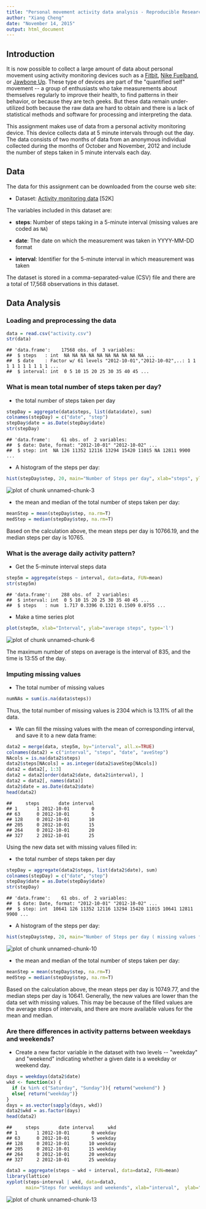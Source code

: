 ```yaml
---
title: "Personal movement activity data analysis - Reproducible Research Assignment 1"
author: "Xiang Cheng"
date: "November 14, 2015"
output: html_document
---
```

## Introduction

It is now possible to collect a large amount of data about personal
movement using activity monitoring devices such as a
[Fitbit](http://www.fitbit.com), [Nike
Fuelband](http://www.nike.com/us/en_us/c/nikeplus-fuelband), or
[Jawbone Up](https://jawbone.com/up). These type of devices are part of
the "quantified self" movement -- a group of enthusiasts who take
measurements about themselves regularly to improve their health, to
find patterns in their behavior, or because they are tech geeks. But
these data remain under-utilized both because the raw data are hard to
obtain and there is a lack of statistical methods and software for
processing and interpreting the data.

This assignment makes use of data from a personal activity monitoring
device. This device collects data at 5 minute intervals through out the
day. The data consists of two months of data from an anonymous
individual collected during the months of October and November, 2012
and include the number of steps taken in 5 minute intervals each day.


## Data

The data for this assignment can be downloaded from the course web
site:

* Dataset: [Activity monitoring data](https://d396qusza40orc.cloudfront.net/repdata%2Fdata%2Factivity.zip) [52K]

The variables included in this dataset are:

* **steps**: Number of steps taking in a 5-minute interval (missing
    values are coded as `NA`)

* **date**: The date on which the measurement was taken in YYYY-MM-DD
    format

* **interval**: Identifier for the 5-minute interval in which
    measurement was taken

The dataset is stored in a comma-separated-value (CSV) file and there
are a total of 17,568 observations in this
dataset.

## Data Analysis

### Loading and preprocessing the data

```r
data = read.csv("activity.csv")
str(data)
```

```
## 'data.frame':	17568 obs. of  3 variables:
##  $ steps   : int  NA NA NA NA NA NA NA NA NA NA ...
##  $ date    : Factor w/ 61 levels "2012-10-01","2012-10-02",..: 1 1 1 1 1 1 1 1 1 1 ...
##  $ interval: int  0 5 10 15 20 25 30 35 40 45 ...
```

### What is mean total number of steps taken per day?

* the total number of steps taken per day

```r
stepDay = aggregate(data$steps, list(data$date), sum)
colnames(stepDay) = c("date", "step")
stepDay$date = as.Date(stepDay$date)
str(stepDay)
```

```
## 'data.frame':	61 obs. of  2 variables:
##  $ date: Date, format: "2012-10-01" "2012-10-02" ...
##  $ step: int  NA 126 11352 12116 13294 15420 11015 NA 12811 9900 ...
```

* A histogram of the steps per day:

```r
hist(stepDay$step, 20, main="Number of Steps per day", xlab="steps", ylab="number of days")
```

![plot of chunk unnamed-chunk-3](figure/unnamed-chunk-3-1.png) 


* the mean and median of the total number of steps taken per day:

```r
meanStep = mean(stepDay$step, na.rm=T)
medStep = median(stepDay$step, na.rm=T)
```
Based on the calculation above, the mean steps per day is 10766.19, and the median steps per day is 10765.


### What is the average daily activity pattern?

* Get the 5-minute interval steps data

```r
step5m = aggregate(steps ~ interval, data=data, FUN=mean)
str(step5m)
```

```
## 'data.frame':	288 obs. of  2 variables:
##  $ interval: int  0 5 10 15 20 25 30 35 40 45 ...
##  $ steps   : num  1.717 0.3396 0.1321 0.1509 0.0755 ...
```

* Make a time series plot

```r
plot(step5m, xlab="Interval", ylab="average steps", type='l')
```

![plot of chunk unnamed-chunk-6](figure/unnamed-chunk-6-1.png) 

The maximum number of steps on average is the interval of 835, and the time is 13:55 of the day.

### Imputing missing values

* The total number of missing values

```r
numNAs = sum(is.na(data$steps))
```
Thus, the total number of missing values is 2304 which is 13.11% of all the data.

* We can fill the missing values with the mean of corresponding interval, and save it to a new data frame:

```r
data2 = merge(data, step5m, by="interval", all.x=TRUE)
colnames(data2) = c("interval", "steps", "date", "aveStep")
NAcols = is.na(data2$steps)
data2$steps[NAcols] = as.integer(data2$aveStep[NAcols])
data2 = data2[, 1:3]
data2 = data2[order(data2$date, data2$interval), ]
data2 = data2[, names(data)]
data2$date = as.Date(data2$date)
head(data2)
```

```
##     steps       date interval
## 1       1 2012-10-01        0
## 63      0 2012-10-01        5
## 128     0 2012-10-01       10
## 205     0 2012-10-01       15
## 264     0 2012-10-01       20
## 327     2 2012-10-01       25
```

Using the new data set with missing values filled in:

* the total number of steps taken per day

```r
stepDay = aggregate(data2$steps, list(data2$date), sum)
colnames(stepDay) = c("date", "step")
stepDay$date = as.Date(stepDay$date)
str(stepDay)
```

```
## 'data.frame':	61 obs. of  2 variables:
##  $ date: Date, format: "2012-10-01" "2012-10-02" ...
##  $ step: int  10641 126 11352 12116 13294 15420 11015 10641 12811 9900 ...
```

* A histogram of the steps per day:

```r
hist(stepDay$step, 20, main="Number of Steps per day ( missing values filled with mean)", xlab="steps", ylab="number of days")
```

![plot of chunk unnamed-chunk-10](figure/unnamed-chunk-10-1.png) 


* the mean and median of the total number of steps taken per day:

```r
meanStep = mean(stepDay$step, na.rm=T)
medStep = median(stepDay$step, na.rm=T)
```
Based on the calculation above, the mean steps per day is 10749.77, and the median steps per day is 10641.
Generally, the new values are lower than the data set with missing values. This may be because of the filled values are the average steps of intervals, and there are more available values for the mean and median.

### Are there differences in activity patterns between weekdays and weekends?

* Create a new factor variable in the dataset with two levels -- "weekday" and "weekend" indicating whether a given date is a weekday or weekend day.

```r
days = weekdays(data2$date)
wkd <- function(x) {
  if (x %in% c("Saturday", "Sunday")){ return("weekend") }
  else{ return("weekday")}
}
days = as.vector(sapply(days, wkd))
data2$wkd = as.factor(days)
head(data2)
```

```
##     steps       date interval     wkd
## 1       1 2012-10-01        0 weekday
## 63      0 2012-10-01        5 weekday
## 128     0 2012-10-01       10 weekday
## 205     0 2012-10-01       15 weekday
## 264     0 2012-10-01       20 weekday
## 327     2 2012-10-01       25 weekday
```




```r
data3 = aggregate(steps ~ wkd + interval, data=data2, FUN=mean)
library(lattice)
xyplot(steps~interval | wkd, data=data3,
       main="Steps for weekdays and weekends", xlab="interval",  ylab="steps",layout=c(1,2),type=c("l","l"))
```

![plot of chunk unnamed-chunk-13](figure/unnamed-chunk-13-1.png) 
